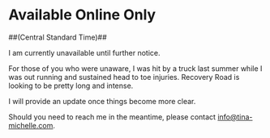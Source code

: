 # Available Online Only 
##(Central Standard Time)##

I am currently unavailable until further notice.

For those of you who were unaware, I was hit by a truck last summer while I was out running and sustained head to toe injuries. Recovery Road is looking to be pretty long and intense.

I will provide an update once things become more clear.

Should you need to reach me in the meantime, please contact info@tina-michelle.com.
